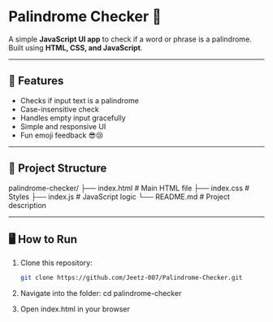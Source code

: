 # Palindrome Checker 📝

A simple **JavaScript UI app** to check if a word or phrase is a palindrome.  
Built using **HTML, CSS, and JavaScript**.

---

## 🚀 Features
- Checks if input text is a palindrome
- Case-insensitive check
- Handles empty input gracefully
- Simple and responsive UI
- Fun emoji feedback 😎😢

---

## 📂 Project Structure

palindrome-checker/
├── index.html # Main HTML file
├── index.css # Styles
├── index.js # JavaScript logic
└── README.md # Project description


---

## 🖥️ How to Run
1. Clone this repository:
   ```bash
   git clone https://github.com/Jeetz-007/Palindrome-Checker.git
2. Navigate into the folder:
    cd palindrome-checker

3. Open index.html in your browser


